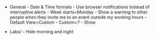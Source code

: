 - General
  \- Date & Time formats
  \- Use browser notifications instead of interruptive alerts
  \- Week starts=Monday
  \- Show a warning to other people when they invite me to an event outside my working hours
  \- Default View=Custom
  \- Custom=7
  \- Show

- Labs/
  \- Hide morning and night
